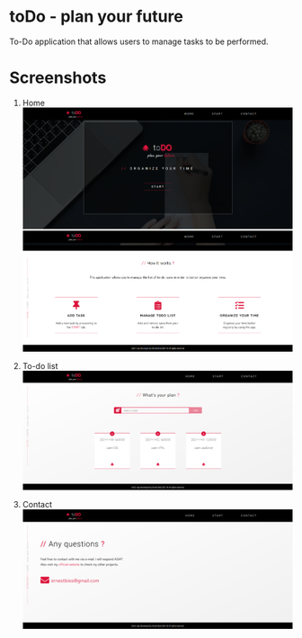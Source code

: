 # toDo - plan your future
To-Do application that allows users to manage tasks to be performed.

# Screenshots
1. Home
![Screenshot](./screenshots/home-1.png)
![Screenshot](./screenshots/home-2.png)

2. To-do list
![Screenshot](./screenshots/todo-list.png)

4. Contact
![Screenshot](./screenshots/contact.png)
